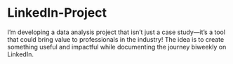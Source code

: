 # LinkedIn-Project
I’m developing a data analysis project that isn’t just a case study—it’s a tool that could bring value to professionals in the industry! The idea is to create something useful and impactful while documenting the journey biweekly  on LinkedIn. 
